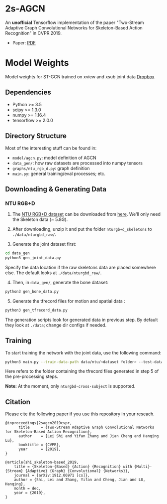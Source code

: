 # 2s-AGCN
An **unofficial** Tensorflow implementation of the paper "Two-Stream Adaptive Graph Convolutional Networks for Skeleton-Based Action Recognition" in CVPR 2019.

- Paper: [PDF](https://pdfs.semanticscholar.org/e48f/36aacb72adb74cef077c87d2351121124137.pdf?_ga=2.28526716.1745611754.1577059428-1756285583.1573525636)

# Model Weights
Model weights for ST-GCN trained on xview and xsub joint data [Dropbox](https://www.dropbox.com/sh/go1ut2csqark9uy/AAAk-poVxcptQbcer5Mxw-5Ka?dl=0)

## Dependencies

- Python >= 3.5
- scipy >= 1.3.0
- numpy >= 1.16.4
- tensorflow >= 2.0.0

## Directory Structure

Most of the interesting stuff can be found in:
- `model/agcn.py`: model definition of AGCN
- `data_gen/`: how raw datasets are processed into numpy tensors
- `graphs/ntu_rgb_d.py`: graph definition
- `main.py`: general training/eval processes; etc.

## Downloading & Generating Data

### NTU RGB+D

1. The [NTU RGB+D dataset](https://www.cv-foundation.org/openaccess/content_cvpr_2016/papers/Shahroudy_NTU_RGBD_A_CVPR_2016_paper.pdf) can be downloaded from [here](http://rose1.ntu.edu.sg/Datasets/actionRecognition.asp). We'll only need the Skeleton data (~ 5.8G).

2. After downloading, unzip it and put the folder `nturgb+d_skeletons` to `./data/nturgbd_raw/`.

3. Generate the joint dataset first:

```bash
cd data_gen
python3 gen_joint_data.py
```

Specify the data location if the raw skeletons data are placed somewhere else. The default looks at `./data/nturgbd_raw/`.

4. Then, in `data_gen/`, generate the bone dataset:

```bash
python3 gen_bone_data.py
```

5. Generate the tfrecord files for motion and spatial data :

```bash
python3 gen_tfrecord_data.py
```

The generation scripts look for generated data in previous step. By default they look at `./data`; change dir configs if needed.

## Training

To start training the network with the joint data, use the following command:

```bash
python3 main.py --train-data-path data/ntu/<dataset folder> --test-data-path data/ntu/<dataset folder>
```

Here <dataset folder> refers to the folder containing the tfrecord files generated in step 5 of the pre-processing steps.

**Note:** At the moment, only `nturgbd-cross-subject` is supported.

## Citation

Please cite the following paper if you use this repository in your reseach.

    @inproceedings{2sagcn2019cvpr,  
          title     = {Two-Stream Adaptive Graph Convolutional Networks for Skeleton-Based Action Recognition},  
          author    = {Lei Shi and Yifan Zhang and Jian Cheng and Hanqing Lu},  
          booktitle = {CVPR},  
          year      = {2019},  
    }

    @article{shi_skeleton-based_2019,
        title = {Skeleton-{Based} {Action} {Recognition} with {Multi}-{Stream} {Adaptive} {Graph} {Convolutional} {Networks}},
        journal = {arXiv:1912.06971 [cs]},
        author = {Shi, Lei and Zhang, Yifan and Cheng, Jian and LU, Hanqing},
        month = dec,
        year = {2019},
	}
